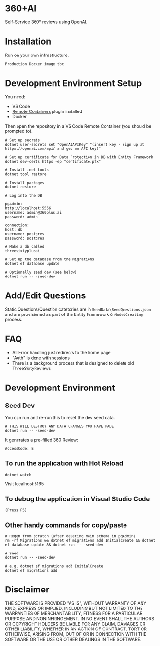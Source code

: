 # 360+AI

Self-Service 360° reviews using OpenAI.

# Installation

Run on your own infrastructure.

    Production Docker image tbc

# Development Environment Setup

You need:
- VS Code
- [Remote Containers](https://marketplace.visualstudio.com/items?itemName=ms-vscode-remote.remote-containers) plugin installed
- Docker

Then open the repository in a VS Code Remote Container (you should be prompted to).

    # Set up secrets
    dotnet user-secrets set "OpenAIAPIKey" "(insert key - sign up at https://openai.com/api/ and get an API key)"

    # Set up certificate for Data Protection in DB with Entity Framework
    dotnet dev-certs https -ep "certificate.pfx"

    # Install .net tools
    dotnet tool restore

    # Install packages
    dotnet restore

    # Log into the DB

    pgAdmin:
    http://localhost:5556
    username: admin@360plus.ai
    password: admin

    connection:
    host: db
    username: postgres
    password: postgres

    # Make a db called
    threesixtyplusai

    # Set up the database from the Migrations
    dotnet ef database update

    # Optionally seed dev (see below)
    dotnet run -- -seed-dev

# Add/Edit Questions

Static Questions/Question catetories are in `SeedData\SeedQuestions.json` and are provisioned as part of the Entity Framework `OnModelCreating` process.

# FAQ

- All Error handling just redirects to the home page
- "Auth" is done with sessions
- There is a background process that is designed to delete old ThreeSixtyReviews

# Development Environment

## Seed Dev

You can run and re-run this to reset the dev seed data.

    # THIS WILL DESTROY ANY DATA CHANGES YOU HAVE MADE
    dotnet run -- -seed-dev

It generates a pre-filled 360 Review:

    AccessCode: E

## To run the application with Hot Reload

    dotnet watch

Visit localhost:5165

## To debug the application in Visual Studio Code

    (Press F5)

## Other handy commands for copy/paste

    # Regen from scratch (after deleting main schema in pgAdmin)
    rm -rf Migrations && dotnet ef migrations add InitialCreate && dotnet ef database update && dotnet run -- -seed-dev

    # Seed
    dotnet run -- -seed-dev

    # e.g. dotnet ef migrations add InitialCreate
    dotnet ef migrations add 

# Disclaimer

THE SOFTWARE IS PROVIDED "AS IS", WITHOUT WARRANTY OF ANY KIND, EXPRESS OR IMPLIED, INCLUDING BUT NOT LIMITED TO THE WARRANTIES OF MERCHANTABILITY, FITNESS FOR A PARTICULAR PURPOSE AND NONINFRINGEMENT. IN NO EVENT SHALL THE AUTHORS OR COPYRIGHT HOLDERS BE LIABLE FOR ANY CLAIM, DAMAGES OR OTHER LIABILITY, WHETHER IN AN ACTION OF CONTRACT, TORT OR OTHERWISE, ARISING FROM, OUT OF OR IN CONNECTION WITH THE SOFTWARE OR THE USE OR OTHER DEALINGS IN THE SOFTWARE.

